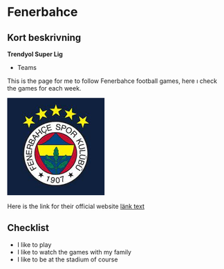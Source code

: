 # Fenerbahce

## Kort beskrivning

**Trendyol Super Lig**

* Teams

This is the page for me to follow Fenerbahce football games, here ı check the games for each week.

![logo](fenerbahce.png)

Here is the link for their official website 
[länk text](https://www.fenerbahce.org)

## Checklist

- I like to play 
- I like to watch the games with my family 
- I like to be at the stadium of course
